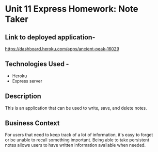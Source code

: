 # Unit 11 Express Homework: Note Taker

## Link to deployed application-
https://dashboard.heroku.com/apps/ancient-peak-16029

## Technologies Used -
* Heroku
* Express server

## Description

This is an application that can be used to write, save, and delete notes. 

## Business Context

For users that need to keep track of a lot of information, it's easy to forget or be unable to recall something important. Being able to take persistent notes allows users to have written information available when needed.
